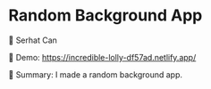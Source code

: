 # Random Background App

🔵 Serhat Can

🔵 Demo: https://incredible-lolly-df57ad.netlify.app/

🔵 Summary: I made a random background app.
